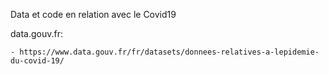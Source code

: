 Data et code en relation avec le Covid19


data.gouv.fr:

	- https://www.data.gouv.fr/fr/datasets/donnees-relatives-a-lepidemie-du-covid-19/
